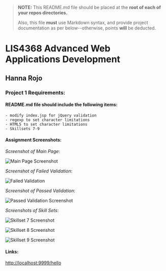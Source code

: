> **NOTE:** This README.md file should be placed at the **root of each of your repos directories.**
>
>Also, this file **must** use Markdown syntax, and provide project documentation as per below--otherwise, points **will** be deducted.
>

# LIS4368 Advanced Web Applications Development

## Hanna Rojo

### Project 1 Requirements:

#### README.md file should include the following items:

    - modify index.jsp for jQuery validation
    - regexp to set character limitations
    - HTML5 to set character limitations
    - Skillsets 7-9

>

#### Assignment Screenshots:

*Screenshot of Main Page*:

![Main Page Screenshot](https://bitbucket.org/hsr21a726/lis4368/raw/master/A2/queryResults.png)

*Screenshot of Failed Validation*:

![Failed Validation](https://bitbucket.org/hsr21a726/lis4368/raw/master/A2/failedValidation.png)

*Screenshot of Passed Validation*:

![Passed Validation Screenshot](https://bitbucket.org/hsr21a726/lis4368/raw/master/A2/queryResults.png)

*Screenshots of Skill Sets*:

![Skillset 7 Screenshot](https://bitbucket.org/hsr21a726/lis4368/raw/master/A2/a21.png)

![Skillset 8 Screenshot](https://bitbucket.org/hsr21a726/lis4368/raw/master/A2/a22.png)

![Skillset 9 Screenshot](https://bitbucket.org/hsr21a726/lis4368/raw/master/A2/a22.png)



#### Links:

[http://localhost:9999/hello](http://localhost:9999/hello)


